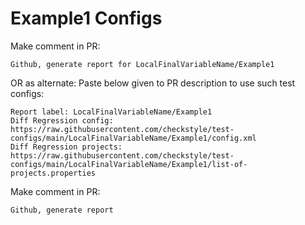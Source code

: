 # Example1 Configs
Make comment in PR:
```
Github, generate report for LocalFinalVariableName/Example1
```
OR as alternate:
Paste below given to PR description to use such test configs:
```
Report label: LocalFinalVariableName/Example1
Diff Regression config: https://raw.githubusercontent.com/checkstyle/test-configs/main/LocalFinalVariableName/Example1/config.xml
Diff Regression projects: https://raw.githubusercontent.com/checkstyle/test-configs/main/LocalFinalVariableName/Example1/list-of-projects.properties
```
Make comment in PR:
```
Github, generate report
```
